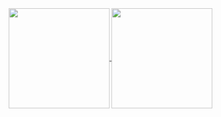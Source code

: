 <div align="center" dir="auto">

<a href="https://github.com/RobsonTotti">
  <img align="center" height="200em" src="https://github-readme-stats.vercel.app/api?username=RobsonTotti&count_private=true&show_icons=true&theme=tokyonight" />
  <img align="center" height="200em" src="https://github-readme-stats.vercel.app/api/top-langs/?username=RobsonTotti&layout=compact&langs_count=10&count_private=true&theme=tokyonight" />
</a>
</div>
